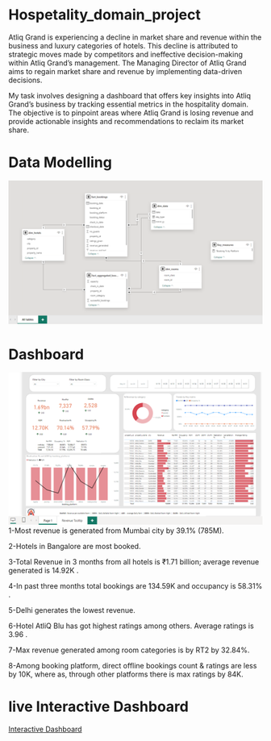 # Hospetality_domain_project

Atliq Grand is experiencing a decline in market share and revenue within the business and luxury categories of hotels. This decline is attributed to strategic moves made by competitors and ineffective decision-making within Atliq Grand’s management.
The Managing Director of Atliq Grand aims to regain market share and revenue by implementing data-driven decisions.


My task involves designing a dashboard that offers key insights into Atliq Grand’s business by tracking essential metrics in the hospitality domain. The objective is to pinpoint areas where Atliq Grand is losing revenue and provide actionable insights and recommendations to reclaim its market share.

# Data Modelling
![Data Model](https://github.com/BhavanaMallipeddi/Hospetality_domain_project/blob/main/Data%20Modelling.png)


# Dashboard
![Dashboard](https://github.com/BhavanaMallipeddi/Hospetality_domain_project/blob/main/Final%20Dashboard.png)
1-Most revenue is generated from Mumbai city by 39.1% (785M).

2-Hotels in Bangalore are most booked.

3-Total Revenue in 3 months from all hotels is ₹1.71 billion; average revenue generated is 14.92K .

4-In past three months total bookings are 134.59K and occupancy is 58.31% .

5-Delhi generates the lowest revenue.

6-Hotel AtliQ Blu has got highest ratings among others. Average ratings is 3.96 .

7-Max revenue generated among room categories is by RT2 by 32.84%.

8-Among booking platform, direct offline bookings count & ratings are less by 10K, where as, through other platforms there is max ratings by 84K.

# live Interactive Dashboard
[Interactive Dashboard](https://app.powerbi.com/view?r=eyJrIjoiNjI2YjMyMTItNzFhMi00MDA5LTg3MmMtOTMwMzNkMmNhZTE4IiwidCI6ImM2ZTU0OWIzLTVmNDUtNDAzMi1hYWU5LWQ0MjQ0ZGM1YjJjNCJ9)
